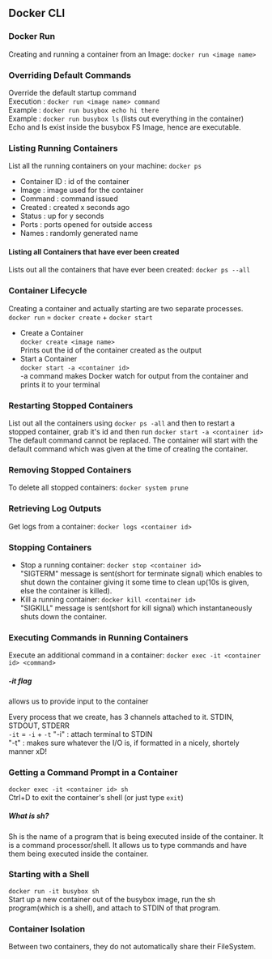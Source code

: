## Docker CLI

### Docker Run
Creating and running a container from an Image:
```docker run <image name>```

### Overriding Default Commands
Override the default startup command
<br/>
Execution : ```docker run <image name> command``` <br/>
Example : ```docker run busybox echo hi there``` <br/>
Example : ```docker run busybox ls``` (lists out everything in the container)
<br/>
Echo and ls exist inside the busybox FS Image, hence are executable.

### Listing Running Containers
List all the running containers on your machine:
```docker ps```
- Container ID : id of the container
- Image : image used for the container
- Command : command issued
- Created : created x seconds ago
- Status : up for y seconds
- Ports : ports opened for outside access
- Names : randomly generated name

#### Listing all Containers that have ever been created
Lists out all the containers that have ever been created:
```docker ps --all```


### Container Lifecycle
Creating a container and actually starting are two separate processes. <br/>
```docker run``` = ```docker create``` + ```docker start``` <br/>

- Create a Container <br/>
    ```docker create <image name>``` <br/>
    Prints out the id of the container created as the output
- Start a Container <br>
    ```docker start -a <container id>```<br/>
    -a command makes Docker watch for output from the container and prints it to your terminal
    
### Restarting Stopped Containers  
List out all the containers using ```docker ps -all``` and then to restart a stopped container, grab it's id and then run ```docker start -a <container id>``` <br/>
The default command cannot be replaced. The container will start with the default command which was given at the time of creating the container. <br/>

### Removing Stopped Containers
To delete all stopped containers:
```docker system prune```

### Retrieving Log Outputs
Get logs from a container:
```docker logs <container id>```

### Stopping Containers
- Stop a running container:
    ```docker stop <container id>``` <br/>
    "SIGTERM" message is sent(short for terminate signal) which enables to shut down the container giving it some time to clean up(10s is given, else the container is killed).
- Kill a running container:
    ```docker kill <container id>```<br/>
    "SIGKILL" message is sent(short for kill signal) which instantaneously shuts down the container.

### Executing Commands in Running Containers
Execute an additional command in a container:
```docker exec -it <container id> <command>``` <br/>
##### -it flag 
allows us to provide input to the container <br/>

Every process that we create, has 3 channels attached to it. STDIN, STDOUT, STDERR <br/>
```-it``` =  ```-i``` + ```-t``` 
"-i" : attach terminal to STDIN <br>
"-t" : makes sure whatever the I/O is, if formatted in a nicely, shortely manner xD!

### Getting a Command Prompt in a Container
```docker exec -it <container id> sh``` <br/>
Ctrl+D to exit the container's shell (or just type ```exit```)

##### What is sh?
Sh is the name of a program that is being executed inside of the container. It is a command processor/shell. It allows us to type commands and have them being executed inside the container. 
    
### Starting with a Shell
```docker run -it busybox sh``` <br/>
Start up a new container out of the busybox image, run the sh program(which is a shell), and attach to STDIN of that program.

### Container Isolation
Between two containers, they do not automatically share their FileSystem.   
